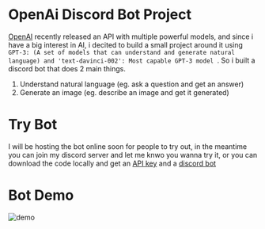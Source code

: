 

# OpenAi Discord Bot Project


[OpenAI](https://beta.openai.com/docs/introduction) recently released an API with multiple powerful models, and since i have a big interest in AI, i decited to build a small project around it using ```GPT-3: (A set of models that can understand and generate natural language) and 'text-davinci-002': Most capable GPT-3 model ```. So i built a discord bot that does 2 main things.

1. Understand natural language (eg. ask a question and get an answer)
2. Generate an image (eg. describe an image and get it generated)


# Try Bot 
I will be hosting the bot online soon for people to try out, in the meantime you can join my discord server and let me knwo you wanna try it, or you can download the code locally and get an [API key](https://openai.com/api/) and a [discord bot](https://discord.com/developers/docs/intro)

# Bot Demo
![demo](demo.gif)